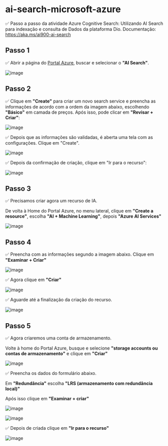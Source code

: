 # ai-search-microsoft-azure
✅ Passo a passo da atividade Azure Cognitive Search: Utilizando AI Search para indexação e consulta de Dados da plataforma Dio.
Documentação: https://aka.ms/ai900-ai-search

## Passo 1  
✅ Abrir a página do [Portal Azure](https://portal.azure.com/#home), buscar e selecionar o **"AI Search"**.

![image](https://github.com/user-attachments/assets/60b60dd7-5480-4e17-9fb2-2bfe6262db60)

## Passo 2  
✅ Clique em **"Create"** para criar um novo search service e preencha as informações de acordo com a ordem da imagem abaixo, escolhendo **"Básico"** em camada de preços. Após isso, pode clicar em **"Revisar + Criar"**:

![image](https://github.com/user-attachments/assets/4af8f760-e76f-483f-acfb-108110b99776)

✅ Depois que as informações são validadas, é aberta uma tela com as configurações. Clique em "Create".

![image](https://github.com/user-attachments/assets/ce2ff531-0d30-4bad-bda3-e1e6cbddac2a)

✅ Depois da confirmação de criação, clique em "Ir para o recurso":

![image](https://github.com/user-attachments/assets/aaeb0d08-5965-4763-b2a3-a98207830ebf)



## Passo 3
✅ Precisamos criar agora um recurso de IA.

De volta à Home do Portal Azure, no menu lateral, clique em **"Create a resource"**, escolha **"AI + Machine Learning"**, depois **"Azure AI Services"**

![image](https://github.com/user-attachments/assets/0e23bcba-eae3-4fae-b01c-3b3c7b26c308)

## Passo 4
✅ Preencha com as informações segundo a imagem abaixo. Clique em **"Examinar + Criar"**

![image](https://github.com/user-attachments/assets/281cd8db-8af0-426b-9a38-92f22b33e59f)

✅ Agora clique em **"Criar"**

![image](https://github.com/user-attachments/assets/32f3635c-8d75-4df4-b126-dfbb073cbf62)

✅ Aguarde até a finalização da criação do recurso.

![image](https://github.com/user-attachments/assets/115c5c2e-5a0e-4e50-86bf-00d11d5332f8)


## Passo 5
✅ Agora criaremos uma conta de armazenamento.

Volte à home do Portal Azure, busque e selecione **"storage accounts ou contas de armazenamento"** e clique em **"Criar"**

![image](https://github.com/user-attachments/assets/8e6dc8d2-8704-482c-995f-adba3257ab7d)

✅ Preencha os dados do formulário abaixo. 

Em **"Redundância"** escolha **"LRS (armazenamento com redundância local)"**

Após isso clique em **"Examinar + criar"**

![image](https://github.com/user-attachments/assets/89afe2b1-a157-4c3d-9347-10140ba90929)

![image](https://github.com/user-attachments/assets/33eb1af0-e032-4546-880b-5297808dbbce)

✅ Depois de criada clique em **"Ir para o recurso"** 

![image](https://github.com/user-attachments/assets/9b72ea06-f137-415a-94c4-f37bbefcace5)












